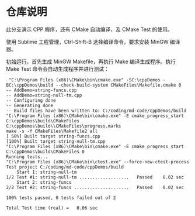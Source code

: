 # 仓库说明

此分支演示 CPP 程序，还有 CMake 自动编译，及 CMake Test 的使用。

使用 Sublime 工程管理，Ctrl-Shift-B 选择编译命令，要求安装 MinGW 编译器。

初始运行，首先生成 MinGW Makefile，再执行 Make 编译生成程序。执行 Make Test 命令会自动生成程序并进行测试：

     "C:\Program Files (x86)\CMake\bin\cmake.exe" -SC:\cppDemos -BC:\cppDemos\build --check-build-system CMakeFiles\Makefile.cmake 0
    -- AddDemo=string-funcs.cpp
    -- AddDemo=string-null-tm.cpp
    -- Configuring done
    -- Generating done
    -- Build files have been written to: C:/coding/md-code/cppDemos/build
    "C:\Program Files (x86)\CMake\bin\cmake.exe" -E cmake_progress_start C:\cppDemos\build\CMakeFiles C:\cppDemos\build\\CMakeFiles\progress.marks
    make -s -f CMakeFiles\Makefile2 all
    [ 50%] Built target string-funcs.cpp
    [100%] Built target string-null-tm.cpp
    "C:\Program Files (x86)\CMake\bin\cmake.exe" -E cmake_progress_start C:\cppDemos\build\CMakeFiles 0
    Running tests...
    "C:\Program Files (x86)\CMake\bin\ctest.exe" --force-new-ctest-process 
    Test project C:/coding/md-code/cppDemos/build
        Start 1: string-null-tm
    1/2 Test #1: string-null-tm ...................   Passed    0.02 sec
        Start 2: string-funcs
    2/2 Test #2: string-funcs .....................   Passed    0.02 sec

    100% tests passed, 0 tests failed out of 2

    Total Test time (real) =   0.06 sec
